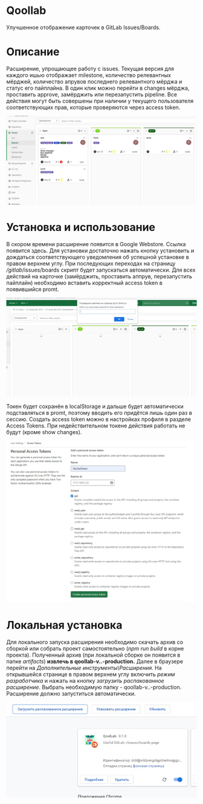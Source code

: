 # Qoollab     
Улучшенное отображение карточек в GitLab Issues/Boards.     
      
# Описание     
Расширение, упрощающее работу с issues. Текущая версия для каждого ишью отображает milestone, количество релевантных мёрджей, количество апрувов последнего релевантного мёрджа и статус его пайплайна. В один клик можно перейти в changes мёрджа, проставить approve, замёрджить или перезапустить pipeline. Все действия могут быть совершены при наличии у текущего пользователя соответствующих прав, которые проверяются через access token.      

![demo](demo/Screenshot_3.jpg)        

      

# Установка и использование     
В скором времени расширение появится в Google Webstore. Ссылка появится здесь. Для установки достаточно нажать кнопку установить и дождаться соответствующего уведомления об успешной установке в правом верхнем углу. При последующих переходах на страницу */gitlab*/issues/boards скрипт будет запускаться автоматически. Для всех действий на карточке (замёрджить, проставить аппрув, перезапустить пайплайн) необходимо вставить корректный access token в появившийся promt.    
       
![demo](demo/Screenshot_4.jpg)       
        
Токен будет сохранён в localStorage и дальше будет автоматически подставляться в promt, поэтому вводить его придётся лишь один раз в сессию. Создать access token можно в настройках профиля в разделе Access Tokens. При недействительном токене действия работать не будут (кроме show changes).       
          
![demo](demo/Screenshot_5.jpg)      
       
# Локальная установка
Для локального запуска расширения необходимо скачать архив со сборкой или собрать проект самостоятельно (_npm run build_ в корне проекта). Полученный архив (при локальной сборке он появится в папке _artifacts_) **извлечь в qoollab-v..-production.** Далее в браузере перейти на _Дополнительные инструменты\Расширения_. На открывшейся странице в правом верхнем углу включить _режим разработчика_ и нажать на  кнопку _загрузить распакованное расширение_. Выбрать необходимую папку - qoollab-v..-production. Расширение должно запуститься автоматически.      
      
![demo](demo/Screenshot_6.jpg)    
      

